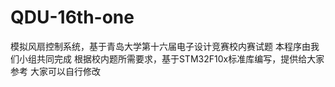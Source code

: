 # QDU-16th-one
模拟风扇控制系统，基于青岛大学第十六届电子设计竞赛校内赛试题
本程序由我们小组共同完成
根据校内题所需要求，基于STM32F10x标准库编写，提供给大家参考
大家可以自行修改
